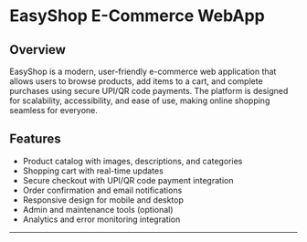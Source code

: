 # EasyShop E-Commerce WebApp

## Overview
EasyShop is a modern, user-friendly e-commerce web application that allows users to browse products, add items to a cart, and complete purchases using secure UPI/QR code payments. The platform is designed for scalability, accessibility, and ease of use, making online shopping seamless for everyone.

## Features
- Product catalog with images, descriptions, and categories
- Shopping cart with real-time updates
- Secure checkout with UPI/QR code payment integration
- Order confirmation and email notifications
- Responsive design for mobile and desktop
- Admin and maintenance tools (optional)
- Analytics and error monitoring integration

---
